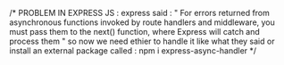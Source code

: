 
/* PROBLEM IN EXPRESS JS  : 
    express said : 
    "
        For errors returned from asynchronous functions invoked by route handlers and middleware,
        you must pass them to the next() function, where Express will catch and process them
    "
    so now we need ethier to  handle it like what they said or install an external package called : npm i express-async-handler
 */

 